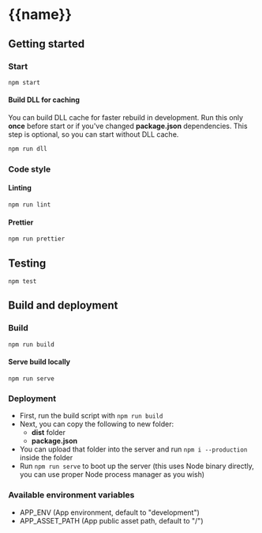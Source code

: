 # {{name}}

## Getting started

### Start

```
npm start
```

#### Build DLL for caching

You can build DLL cache for faster rebuild in development. Run this only **once** before start or if you've changed **package.json** dependencies. This step is optional, so you can start without DLL cache.

```sh
npm run dll
```

### Code style

#### Linting
```
npm run lint
```

#### Prettier
```
npm run prettier
```

## Testing

```
npm test
```

## Build and deployment

### Build

```
npm run build
```

#### Serve build locally

```
npm run serve
```

### Deployment

- First, run the build script with `npm run build`
- Next, you can copy the following to new folder:
  - **dist** folder
  - **package.json**
- You can upload that folder into the server and run `npm i --production` inside the folder
- Run `npm run serve` to boot up the server (this uses Node binary directly, you can use proper Node process manager as you wish)

### Available environment variables

- APP_ENV (App environment, default to "development")
- APP_ASSET_PATH (App public asset path, default to "/")
